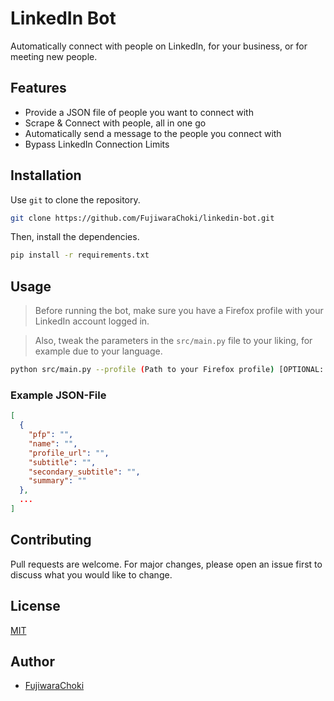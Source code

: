 # LinkedIn Bot

Automatically connect with people on LinkedIn, for your business, or for meeting new people.

## Features

- Provide a JSON file of people you want to connect with
- Scrape & Connect with people, all in one go
- Automatically send a message to the people you connect with
- Bypass LinkedIn Connection Limits

## Installation

Use `git` to clone the repository.

```bash
git clone https://github.com/FujiwaraChoki/linkedin-bot.git
```

Then, install the dependencies.

```bash
pip install -r requirements.txt
```

## Usage

> Before running the bot, make sure you have a Firefox profile with your LinkedIn account logged in.

> Also, tweak the parameters in the `src/main.py` file to your liking, for example due to your language.

```bash
python src/main.py --profile (Path to your Firefox profile) [OPTIONAL: --headless, --people (Where your JSON file is located), --n (Amount of people you want to connect with, if not supplied, default 30 is used)]
```

### Example JSON-File

```json
[
  {
    "pfp": "",
    "name": "",
    "profile_url": "",
    "subtitle": "",
    "secondary_subtitle": "",
    "summary": ""
  },
  ...
]
```

## Contributing

Pull requests are welcome. For major changes, please open an issue first to discuss what you would like to change.

## License

[MIT](LICENSE)

## Author

- [FujiwaraChoki](https://github.com/FujiwaraChoki)
